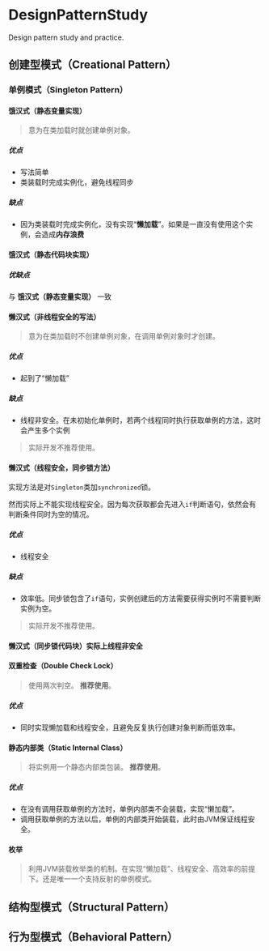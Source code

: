 # DesignPatternStudy
 Design pattern study and practice.

## 创建型模式（Creational Pattern）

### 单例模式（Singleton Pattern）

#### 饿汉式（静态变量实现）
> 意为在类加载时就创建单例对象。

##### 优点
- 写法简单
- 类装载时完成实例化，避免线程同步

##### 缺点
- 因为类装载时完成实例化，没有实现“**懒加载**”。如果是一直没有使用这个实例，会造成**内存浪费**

#### 饿汉式（静态代码块实现）

##### 优缺点
与 **饿汉式（静态变量实现）** 一致

#### 懒汉式（非线程安全的写法）
> 意为在类加载时不创建单例对象，在调用单例对象时才创建。

##### 优点
- 起到了“懒加载”

##### 缺点
- 线程非安全。在未初始化单例时，若两个线程同时执行获取单例的方法，这时会产生多个实例

> 实际开发不推荐使用。

#### 懒汉式（线程安全，同步锁方法）

实现方法是对`Singleton`类加`synchronized`锁。

然而实际上不能实现线程安全。因为每次获取都会先进入`if`判断语句，依然会有判断条件同时为空的情况。

##### 优点
- 线程安全

##### 缺点
- 效率低。同步锁包含了`if`语句，实例创建后的方法需要获得实例时不需要判断实例为空。

> 实际开发不推荐使用。

#### 懒汉式（同步锁代码块）实际上线程非安全

#### 双重检查（Double Check Lock）
> 使用两次判空。
> **推荐使用**。

##### 优点
- 同时实现懒加载和线程安全，且避免反复执行创建对象判断而低效率。

#### 静态内部类（Static Internal Class）
> 将实例用一个静态内部类包装。
> **推荐使用**。

##### 优点
- 在没有调用获取单例的方法时，单例内部类不会装载，实现“懒加载”。
- 调用获取单例的方法以后，单例的内部类开始装载，此时由JVM保证线程安全。

#### 枚举
> 利用JVM装载枚举类的机制。在实现“懒加载”、线程安全、高效率的前提下。还是唯一一个支持反射的单例模式。

## 结构型模式（Structural Pattern）

## 行为型模式（Behavioral Pattern）

